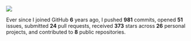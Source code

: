 ![](https://github.com/beucismis/beucismis/assets/40023234/e092789a-a89c-4c8c-baa8-2ddbe8ce9548)

Ever since I joined GitHub **6** years ago, I pushed **981** commits, opened **51** issues, submitted **24** pull requests, received **373** stars across **26** personal projects, and contributed to **8** public repositories.
